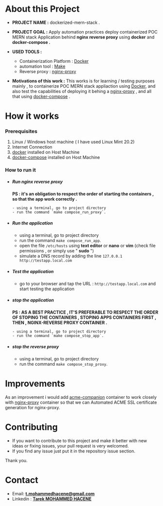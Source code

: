 # About this Project

- **PROJECT NAME :** dockerized-mern-stack .

- **PROJECT GOAL :** Apply automation practices deploy containerized POC MERN stack Application behind **nginx reverse proxy** using **docker** and **docker-compose .**

- **USED TOOLS :**

  - Containerization Platform : [Docker](https://www.docker.com/)
  - automation tool : [Make](https://www.gnu.org/software/make/)
  - Reverse proxy : [nginx-proxy](https://github.com/nginx-proxy/nginx-proxy)

- **Motivations of this work :** This works is for learning / testing purposes
  mainly , to containerize POC MERN stack appliaction using [Docker](https://www.docker.com/), and also test the capabilities of deploying it behing a [nginx-proxy](https://github.com/nginx-proxy/nginx-proxy) , and all that using [docker-compose](https://docs.docker.com/compose/) .

# How it works

### Prerequisites

1. Linux / Windows host machine ( I have used Linux Mint 20.2)
2. Internet Connection
3. [docker](https://www.docker.com/) installed on Host Machine
4. [docker-compose](https://docs.docker.com/compose/) installed on Host Machine

### How to run it

- ##### Run nginx reverse proxy

  **PS : it's an obligation to respect the order of starting the containers , so that the app work correctly .**

      - using a terminal, go to project directory
      - run the command `make compose_run_proxy`.

- ##### Run the application

  - using a terminal, go to project directory
  - run the command `make compose_run_app`.
  - open the file `/etc/hosts` using **text editor** or **nano** or **vim** (check file permissions , or simply use " **sudo** ")
  - simulate a DNS record by adding the line `127.0.0.1 http://testapp.local.com`

- ##### Test the application

  - go to your browser and tap the URL : `http://testapp.local.com` and start testing the application

- ##### stop the application

  **PS : AS A BEST PRACTICE , IT'S PREFERABLE TO RESPECT THE ORDER OF STOPING THE CONTAINERS , STOPING APPS CONTAINERS FIRST , THEN , NGINX-REVERSE PROXY CONTAINER .**

      - using a terminal, go to project directory
      - run the command `make compose_stop_app`.

- ##### stop the reverse proxy

  - using a terminal, go to project directory
  - run the command `make compose_stop_proxy`.

# Improvements

As an improvement i would add [acme-companion](https://github.com/nginx-proxy/acme-companion) container to work closely with [nginx-proxy](https://github.com/nginx-proxy/nginx-proxy) container so that we can Automated ACME SSL certificate generation for nginx-proxy.

# Contributing

- If you want to contribute to this project and make it better with new ideas or fixing issues, your pull request is very welcomed.
- If you find any issue just put it in the repository issue section.

Thank you.

# Contact

- Email: **t.mohammedhacene@gmail.com**
- Linkedin : **[Tarek MOHAMMED HACENE](https://www.linkedin.com/in/tarekmh/ "Tarek MOHAMMED HACENE")**
